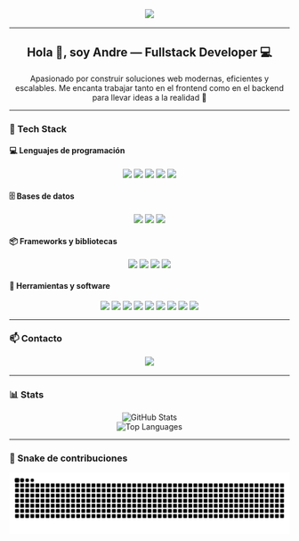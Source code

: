 <!-- Banner GIF -->
<div align="center">
  <img height="150" src="https://media.giphy.com/media/1dJWnCZBCE7gcFwLvk/giphy.gif" />
</div>

---

<h2 align="center">Hola 👋, soy Andre — Fullstack Developer 💻</h2>

<p align="center">
  Apasionado por construir soluciones web modernas, eficientes y escalables. Me encanta trabajar tanto en el frontend como en el backend para llevar ideas a la realidad 🚀
</p>

---

### 🧠 Tech Stack

#### 💻 Lenguajes de programación

<p align="center">
  <img src="https://skillicons.dev/icons/java.svg" height="40" />
  <img src="https://skillicons.dev/icons/kotlin.svg" height="40" />
  <img src="https://skillicons.dev/icons/javascript.svg" height="40" />
  <img src="https://skillicons.dev/icons/html.svg" height="40" />
  <img src="https://skillicons.dev/icons/css.svg" height="40" />
</p>

#### 🗄️ Bases de datos

<p align="center">
  <img src="https://skillicons.dev/icons/mysql.svg" height="40" />
  <img src="https://skillicons.dev/icons/firebase.svg" height="40" />
  <img src="https://skillicons.dev/icons/mongodb.svg" height="40" />
</p>

#### 📦 Frameworks y bibliotecas

<p align="center">
  <img src="https://skillicons.dev/icons/vue.svg" height="40" />
  <img src="https://skillicons.dev/icons/tailwindcss.svg" height="40" />
  <img src="https://skillicons.dev/icons/nodejs.svg" height="40" />
  <img src="https://skillicons.dev/icons/express.svg" height="40" />
</p>

#### 🧰 Herramientas y software

<p align="center">
  <img src="https://skillicons.dev/icons/strapi.svg" height="40" />
  <img src="https://skillicons.dev/icons/androidstudio.svg" height="40" />
  <img src="https://skillicons.dev/icons/vscode.svg" height="40" />
  <img src="https://skillicons.dev/icons/git.svg" height="40" />
  <img src="https://skillicons.dev/icons/postman.svg" height="40" />
  <img src="https://skillicons.dev/icons/figma.svg" height="40" />
  <img src="https://skillicons.dev/icons/unity.svg" height="40" />
  <img src="https://skillicons.dev/icons/virtualbox.svg" height="40" />
  <img src="https://skillicons.dev/icons/cisco.svg" height="40" />
</p>

---

### 📫 Contacto

<p align="center">
  <a href="mailto:renzopanduro00@gmail.com">
    <img src="https://img.shields.io/badge/-renzopanduro00@gmail.com-D14836?style=for-the-badge&logo=gmail&logoColor=white" />
  </a>
</p>

---

### 📊 Stats

<div align="center">
  <img src="https://github-readme-stats.vercel.app/api?username=00Andre00&show_icons=true&theme=dracula&count_private=true&include_all_commits=true" height="150" alt="GitHub Stats" />
</div>

<div align="center">
  <img src="https://github-readme-stats.vercel.app/api/top-langs?username=00Andre00&layout=compact&langs_count=5&theme=dracula&count_private=true" height="150" alt="Top Languages" />
</div>

---

### 🐍 Snake de contribuciones

<div align="center">
  <img src="https://github.com/00Andre00/00Andre00/blob/output/snake.svg" alt="Snake animation" />
</div>
